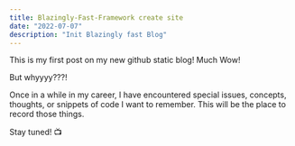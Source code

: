 ```yaml
---
title: Blazingly-Fast-Framework create site
date: "2022-07-07"
description: "Init Blazingly fast Blog"
---
```


This is my first post on my new github static blog! Much Wow!

But whyyyy???!

Once in a while in my career, I have encountered special issues, concepts, thoughts,
or snippets of code I want to remember. This will be the place to record those things.

Stay tuned! 📺